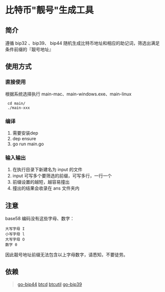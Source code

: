 # 比特币"靓号"生成工具

## 简介
遵循 bip32 、bip39、 bip44 随机生成比特币地址和相应的助记词，筛选出满足条件前缀的『靓号地址』

## 使用方式

### 直接使用
根据系统选择执行 main-mac、main-windows.exe、main-linux
```
 cd main/
 ./main-xxx
```

### 编译
1. 需要安装dep
2. dep ensure
3. go run main.go

### 输入输出
1. 在执行目录下新建名为 input 的文件
2. input 可写多个要筛选的前缀，可写多行，一行一个
3. 前缀设置的越短，越容易撞出
4. 撞出的结果会收录在 ans 文件夹内

## 注意
base58 编码没有这些字母、数字：

```
大写字母 I
小写字母 l
大写字母 O
数字 0
```

因此靓号地址前缀无法包含以上字母数字，请悉知，不要徒劳。

## 依赖
> [go-bip44](https://github.com/edunuzzi/go-bip44)
> [btcd](https://github.com/btcsuite/btcd)
> [btcutil](https://github.com/btcsuite/btcutil)
> [go-bip39](https://github.com/tyler-smith/go-bip39)